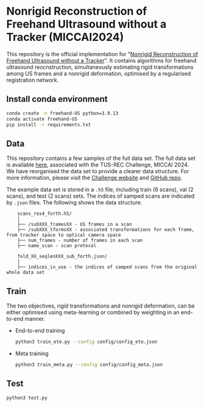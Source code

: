 
# Nonrigid Reconstruction of Freehand Ultrasound without a Tracker (MICCAI2024)

This repository is the official implementation for "[Nonrigid Reconstruction of Freehand Ultrasound without a Tracker](https://arxiv.org/abs/2407.05767)". It contains algorithms for freehand ultrasound reocnstruction, simultaneously estimating rigid transformations among US frames and a nonrigid deformation, optimised by a regularised registration network.

## Install conda environment
``` bash
conda create -n freehand-US python=3.9.13
conda activate freehand-US
pip install -r requirements.txt
``` 

## Data
This repository contains a few samples of the full data set.
The full data set is available [here](https://zenodo.org/doi/10.5281/zenodo.11178508), associated with the TUS-REC Challenge, MICCAI 2024. We have reorganised the data set to provide a clearer data structure. For more information, please visit the [Challenge website](https://github-pages.ucl.ac.uk/tus-rec-challenge/) and [GitHub repo](https://github.com/QiLi111/tus-rec-challenge_baseline). 


The example data set is stored in a `.h5` file, including train (6 scans), val (2 scans), and test (2 scans) sets. The indices of samped scans are indicated by `.json` files. The following shows the data structure.
```
    scans_res4_forth.h5/
    │
    ├── /subXXX_framesXX - US frames in a scan
    ├── /subXXX_tformsXX - associated transformations for each frame, from tracker space to optical camera space
    ├── num_frames - number of frames in each scan
    ├── name_scan - scan protocol 

    fold_XX_seqlenXXX_sub_forth.json/
    │
    ├── indices_in_use - the indices of samped scans from the original whole data set
```

## Train
The two objectives, rigid transformations and nonrigid deformation, can be either optimised using meta-learning or combined by weighting in an end-to-end manner. 

* End-to-end training
    ``` bash
    python3 train_ete.py --config config/config_ete.json
    ``` 

* Meta training
    ``` bash
    python3 train_meta.py --config config/config_meta.json
    ``` 
## Test
``` bash
python3 test.py
``` 



